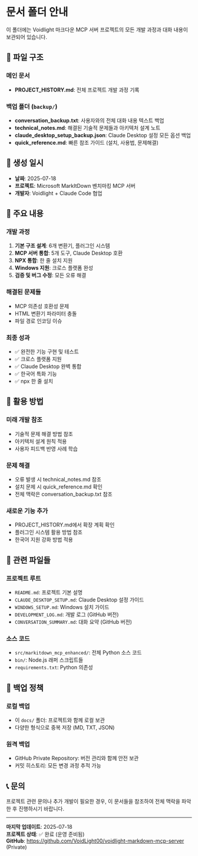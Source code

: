 # 문서 폴더 안내

이 폴더에는 Voidlight 마크다운 MCP 서버 프로젝트의 모든 개발 과정과 대화 내용이 보관되어 있습니다.

## 📁 파일 구조

### 메인 문서
- **PROJECT_HISTORY.md**: 전체 프로젝트 개발 과정 기록

### 백업 폴더 (`backup/`)
- **conversation_backup.txt**: 사용자와의 전체 대화 내용 텍스트 백업
- **technical_notes.md**: 해결된 기술적 문제들과 아키텍처 설계 노트
- **claude_desktop_setup_backup.json**: Claude Desktop 설정 모든 옵션 백업
- **quick_reference.md**: 빠른 참조 가이드 (설치, 사용법, 문제해결)

## 📅 생성 일시
- **날짜**: 2025-07-18
- **프로젝트**: Microsoft MarkItDown 벤치마킹 MCP 서버
- **개발자**: Voidlight + Claude Code 협업

## 🎯 주요 내용

### 개발 과정
1. **기본 구조 설계**: 6개 변환기, 플러그인 시스템
2. **MCP 서버 통합**: 5개 도구, Claude Desktop 호환
3. **NPX 통합**: 한 줄 설치 지원
4. **Windows 지원**: 크로스 플랫폼 완성
5. **검증 및 버그 수정**: 모든 오류 해결

### 해결된 문제들
- MCP 의존성 호환성 문제
- HTML 변환기 파라미터 충돌
- 파일 경로 인코딩 이슈

### 최종 성과
- ✅ 완전한 기능 구현 및 테스트
- ✅ 크로스 플랫폼 지원
- ✅ Claude Desktop 완벽 통합
- ✅ 한국어 특화 기능
- ✅ npx 한 줄 설치

## 🔄 활용 방법

### 미래 개발 참조
- 기술적 문제 해결 방법 참조
- 아키텍처 설계 원칙 적용
- 사용자 피드백 반영 사례 학습

### 문제 해결
- 오류 발생 시 technical_notes.md 참조
- 설치 문제 시 quick_reference.md 확인
- 전체 맥락은 conversation_backup.txt 참조

### 새로운 기능 추가
- PROJECT_HISTORY.md에서 확장 계획 확인
- 플러그인 시스템 활용 방법 참조
- 한국어 지원 강화 방법 적용

## 🔗 관련 파일들

### 프로젝트 루트
- `README.md`: 프로젝트 기본 설명
- `CLAUDE_DESKTOP_SETUP.md`: Claude Desktop 설정 가이드
- `WINDOWS_SETUP.md`: Windows 설치 가이드
- `DEVELOPMENT_LOG.md`: 개발 로그 (GitHub 버전)
- `CONVERSATION_SUMMARY.md`: 대화 요약 (GitHub 버전)

### 소스 코드
- `src/markitdown_mcp_enhanced/`: 전체 Python 소스 코드
- `bin/`: Node.js 래퍼 스크립트들
- `requirements.txt`: Python 의존성

## 💾 백업 정책

### 로컬 백업
- 이 `docs/` 폴더: 프로젝트와 함께 로컬 보관
- 다양한 형식으로 중복 저장 (MD, TXT, JSON)

### 원격 백업
- GitHub Private Repository: 버전 관리와 함께 안전 보관
- 커밋 히스토리: 모든 변경 과정 추적 가능

## 📞 문의
프로젝트 관련 문의나 추가 개발이 필요한 경우, 이 문서들을 참조하여 전체 맥락을 파악한 후 진행하시기 바랍니다.

---
**마지막 업데이트**: 2025-07-18  
**프로젝트 상태**: ✅ 완료 (운영 준비됨)  
**GitHub**: https://github.com/VoidLight00/voidlight-markdown-mcp-server (Private)